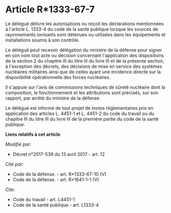 # Article R*1333-67-7

Le délégué délivre les autorisations ou reçoit les déclarations mentionnées à l'article L. 1333-4 du code de la santé
publique lorsque les sources de rayonnements ionisants sont détenues ou utilisées dans les équipements et installations
soumis à son contrôle.

Le délégué peut recevoir délégation du ministre de la défense pour signer en son nom tout acte ou décision concernant
l'application des dispositions de la section 2 du chapitre III du titre III du livre III et de la présente section, à
l'exception des décrets, des décisions de mise en service des systèmes nucléaires militaires ainsi que de celles ayant une
incidence directe sur la disponibilité opérationnelle des forces nucléaires.

Il s'appuie sur l'avis de commissions techniques de sûreté nucléaire dont la composition, le fonctionnement et les
attributions sont précisés, sur son rapport, par arrêté du ministre de la défense.

Le délégué est informé de tout projet de textes réglementaires pris en application des articles L. 4451-1 et L. 4451-2 du
code du travail ou du chapitre III du titre III du livre III de la première partie du code de la santé publique.

**Liens relatifs à cet article**

_Modifié par_:

  - Décret n°2017-539 du 13 avril 2017 - art. 12

_Cité par_:

  - Code de la défense. - art. R*1333-67-10 (V)
  - Code de la défense. - art. R*1641-1-1 (V)

_Cite_:

  - Code du travail - art. L4451-1
  - Code de la santé publique - art. L1333-4

